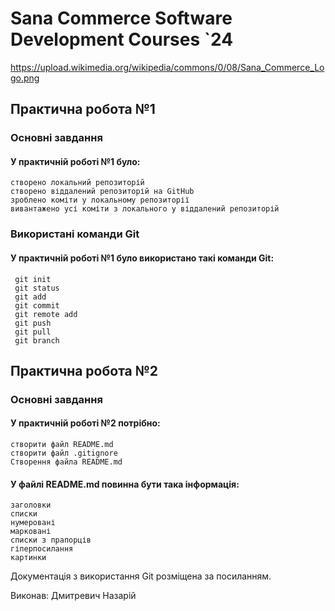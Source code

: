 # Sana Commerce Software Development Courses `24
https://upload.wikimedia.org/wikipedia/commons/0/08/Sana_Commerce_Logo.png

## Практична робота №1
### Основні завдання
#### У практичній роботі №1 було:
```
створено локальний репозиторій
створено віддалений репозиторій на GitHub
зроблено коміти у локальному репозиторії
вивантажено усі коміти з локального у віддалений репозиторій
```
### Використані команди Git
#### У практичній роботі №1 було використано такі команди Git:
```
 git init
 git status
 git add
 git commit
 git remote add
 git push
 git pull
 git branch
```
## Практична робота №2
### Основні завдання
#### У практичній роботі №2 потрібно:
```
створити файл README.md
створити файл .gitignore
Створення файла README.md
```
#### У файлі README.md повинна бути така інформація:
```
заголовки
списки
нумеровані
марковані
списки з прапорців
гіперпосилання
картинки
```
Документація з використання Git розміщена за посиланням.

Виконав: Дмитревич Назарій
